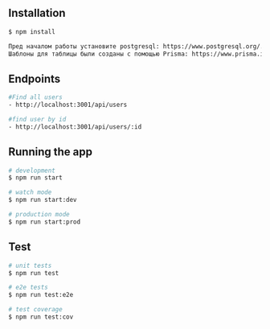 ## Installation

```bash
$ npm install
```

```bash
Пред началом работы установите postgresql: https://www.postgresql.org/. После чего в файле .env замените строки пользователя, пароля, название и локалхоста на вашей локальной бд.
Шаблоны для таблицы были созданы с помощью Prisma: https://www.prisma.io/docs/getting-started/
```


## Endpoints

```bash
#Find all users
- http://localhost:3001/api/users

#find user by id
- http://localhost:3001/api/users/:id
```

## Running the app

```bash
# development
$ npm run start

# watch mode
$ npm run start:dev

# production mode
$ npm run start:prod
```

## Test

```bash
# unit tests
$ npm run test

# e2e tests
$ npm run test:e2e

# test coverage
$ npm run test:cov
```